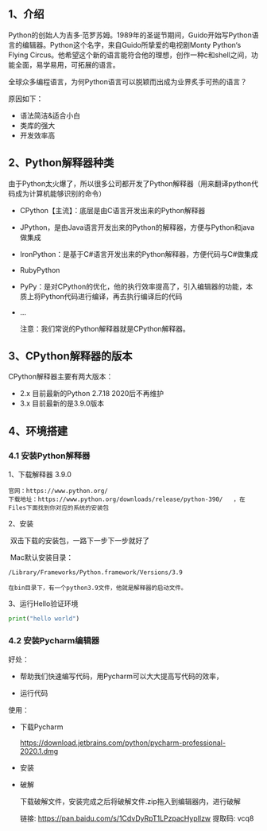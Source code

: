 ## 1、介绍

Python的创始人为吉多·范罗苏姆。1989年的圣诞节期间，Guido开始写Python语言的编辑器。Python这个名字，来自Guido所挚爱的电视剧Monty Python‘s Flying Circus。他希望这个新的语言能符合他的理想，创作一种c和shell之间，功能全面，易学易用，可拓展的语言。

全球众多编程语言，为何Python语言可以脱颖而出成为业界炙手可热的语言？

原因如下：

+ 语法简洁&适合小白
+ 类库的强大
+ 开发效率高

## 2、Python解释器种类

由于Python太火爆了，所以很多公司都开发了Python解释器（用来翻译python代码成为计算机能够识别的命令）

+ CPython【主流】：底层是由C语言开发出来的Python解释器

+ JPython，是由Java语言开发出来的Python的解释器，方便与Python和java做集成

+ IronPython：是基于C#语言开发出来的Python解释器，方便代码与C#做集成

+ RubyPython

+ PyPy：是对CPython的优化，他的执行效率提高了，引入编辑器的功能，本质上将Python代码进行编译，再去执行编译后的代码

+ ...

  注意：我们常说的Python解释器就是CPython解释器。

## 3、CPython解释器的版本

CPython解释器主要有两大版本：

+ 2.x 目前最新的Python 2.7.18  2020后不再维护 
+ 3.x 目前最新的是3.9.0版本

## 4、环境搭建

### 4.1 安装Python解释器

1、下载解释器 3.9.0

```shell
官网：https://www.python.org/
下载地址：https://www.python.org/downloads/release/python-390/   ，在Files下面找到你对应的系统的安装包
```

2、安装

​	双击下载的安装包，一路下一步下一步就好了

​	Mac默认安装目录：

```shell
/Library/Frameworks/Python.framework/Versions/3.9

在bin目录下，有一个python3.9文件，他就是解释器的启动文件。
```

3、运行Hello验证环境

```python
print("hello world")
```

### 4.2 安装Pycharm编辑器

好处：

+ 帮助我们快速编写代码，用Pycharm可以大大提高写代码的效率，

+ 运行代码

使用：

+ 下载Pycharm

  https://download.jetbrains.com/python/pycharm-professional-2020.1.dmg

+ 安装

+ 破解

  下载破解文件，安装完成之后将破解文件.zip拖入到编辑器内，进行破解

  链接: https://pan.baidu.com/s/1CdvDyRpT1LPzpacHyplIzw 提取码: vcq8 